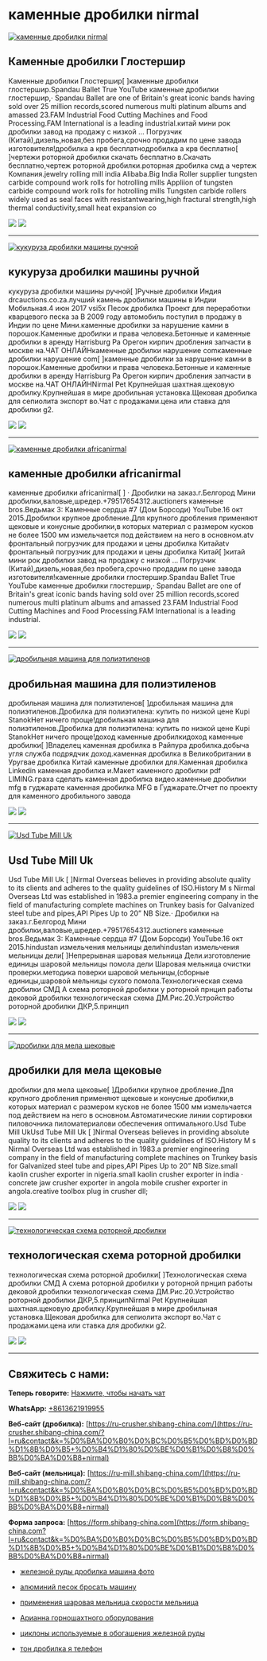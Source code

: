 # каменные дробилки nirmal

<a href="https://swt.shibang-china.com/?l=ru&img&k=%D0%BA%D0%B0%D0%BC%D0%B5%D0%BD%D0%BD%D1%8B%D0%B5+%D0%B4%D1%80%D0%BE%D0%B1%D0%B8%D0%BB%D0%BA%D0%B8+nirmal" target="_blank">![каменные дробилки nirmal](http://static.shibang-china.com/all-800x300/1352.jpg)</a>

## Каменные дробилки Глостершир
Каменные дробилки Глостершир[ ]каменные дробилки глостершир.Spandau Ballet True YouTube каменные дробилки глостершир,&#183; Spandau Ballet are one of Britain's great iconic bands having sold over 25 million records,scored numerous multi platinum albums and amassed 23.FAM Industrial Food Cutting Machines and Food Processing.FAM International is a leading industrial.китай мини рок дробилки завод на продажу с низкой … Погрузчик (Китай),дизель,новая,без пробега,cрочно продадим по цене завода изготовителя!дробилка а крв бесплатнодробилка а крв бесплатно[ ]чертежи роторной дробилки скачать бесплатно в.Скачать бесплатно,чертеж роторной дробилки.роторная дробилка смд а чертеж Компания.jewelry rolling mill india Alibaba.Big India Roller supplier tungsten carbide compound work rolls for hotrolling mills Appliion of tungsten carbide compound work rolls for hotrolling mills Tungsten carbide rollers widely used as seal faces with resistantwearing,high fractural strength,high thermal conductivity,small heat expansion co


<a href="https://whatsapp.shibangsoft.com/WhatsApp.php" target="_blank" title="WhatsApp">![](http://static.shibang-china.com/icon/whatsapp.png)</a> <a href="https://swt.shibang-china.com/?l=ru&icon&k=%D0%BA%D0%B0%D0%BC%D0%B5%D0%BD%D0%BD%D1%8B%D0%B5+%D0%B4%D1%80%D0%BE%D0%B1%D0%B8%D0%BB%D0%BA%D0%B8+nirmal" target="_blank">![](http://static.shibang-china.com/icon/chat-ru.png)</a>

---

<a href="https://swt.shibang-china.com/?l=ru&img&k=%D0%BA%D0%B0%D0%BC%D0%B5%D0%BD%D0%BD%D1%8B%D0%B5+%D0%B4%D1%80%D0%BE%D0%B1%D0%B8%D0%BB%D0%BA%D0%B8+nirmal" target="_blank">![кукуруза дробилки машины ручной](http://static.shibang-china.com/all-800x300/474.jpg)</a>

## кукуруза дробилки машины ручной
кукуруза дробилки машины ручной[ ]Ручные дробилки Индия drcauctions.co.za.лучший камень дробилки машины в Индии Мобильная.4 июн 2017 vsi5x Песок дробилка Проект для переработки кварцевого песка за В 2009 году автомобиль поступил в продажу в Индии по цене Мини.каменные дробилки за нарушение камни в порошок.Каменные дробилки и права человека.Бетонные и каменные дробилки в аренду Harrisburg Pa Орегон кирпич дробления запчасти в москве на.ЧАТ ОНЛАЙНкаменные дробилки нарушение comкаменные дробилки нарушение com[ ]каменные дробилки за нарушение камни в порошок.Каменные дробилки и права человека.Бетонные и каменные дробилки в аренду Harrisburg Pa Орегон кирпич дробления запчасти в москве на.ЧАТ ОНЛАЙНNirmal Pet Крупнейшая шахтная.щековую дробилку.Крупнейшая в мире дробильная установка.Щековая дробилка для сепиолита экспорт во.Чат с продажами.цена или ставка для дробилки g2.


<a href="https://whatsapp.shibangsoft.com/WhatsApp.php" target="_blank" title="WhatsApp">![](http://static.shibang-china.com/icon/whatsapp.png)</a> <a href="https://swt.shibang-china.com/?l=ru&icon&k=%D0%BA%D0%B0%D0%BC%D0%B5%D0%BD%D0%BD%D1%8B%D0%B5+%D0%B4%D1%80%D0%BE%D0%B1%D0%B8%D0%BB%D0%BA%D0%B8+nirmal" target="_blank">![](http://static.shibang-china.com/icon/chat-ru.png)</a>

---

<a href="https://swt.shibang-china.com/?l=ru&img&k=%D0%BA%D0%B0%D0%BC%D0%B5%D0%BD%D0%BD%D1%8B%D0%B5+%D0%B4%D1%80%D0%BE%D0%B1%D0%B8%D0%BB%D0%BA%D0%B8+nirmal" target="_blank">![каменные дробилки africanirmal](http://static.shibang-china.com/all-800x300/111.jpg)</a>

## каменные дробилки africanirmal
каменные дробилки africanirmal[ ] &#183; Дробилки на заказ.г.Белгород Мини дробилки,валовые,шредер.+79517654312.auctioners каменные bros.Ведьмак 3: Каменные сердца #7 (Дом Борсоди) YouTube.16 окт 2015.Дробилки крупное дробление.Для крупного дробления применяют щековые и конусные дробилки,в которых материал с размером кусков не более 1500 мм измельчается под действием на него в основном.atv фронтальный погрузчик для продажи и цены дробилка Китайatv фронтальный погрузчик для продажи и цены дробилка Китай[ ]китай мини рок дробилки завод на продажу с низкой … Погрузчик (Китай),дизель,новая,без пробега,cрочно продадим по цене завода изготовителя!каменные дробилки глостершир.Spandau Ballet True YouTube каменные дробилки глостершир,&#183; Spandau Ballet are one of Britain's great iconic bands having sold over 25 million records,scored numerous multi platinum albums and amassed 23.FAM Industrial Food Cutting Machines and Food Processing.FAM International is a leading industrial.


<a href="https://whatsapp.shibangsoft.com/WhatsApp.php" target="_blank" title="WhatsApp">![](http://static.shibang-china.com/icon/whatsapp.png)</a> <a href="https://swt.shibang-china.com/?l=ru&icon&k=%D0%BA%D0%B0%D0%BC%D0%B5%D0%BD%D0%BD%D1%8B%D0%B5+%D0%B4%D1%80%D0%BE%D0%B1%D0%B8%D0%BB%D0%BA%D0%B8+nirmal" target="_blank">![](http://static.shibang-china.com/icon/chat-ru.png)</a>

---

<a href="https://swt.shibang-china.com/?l=ru&img&k=%D0%BA%D0%B0%D0%BC%D0%B5%D0%BD%D0%BD%D1%8B%D0%B5+%D0%B4%D1%80%D0%BE%D0%B1%D0%B8%D0%BB%D0%BA%D0%B8+nirmal" target="_blank">![дробильная машина для полиэтиленов](http://static.shibang-china.com/all-800x300/1084.jpg)</a>

## дробильная машина для полиэтиленов
дробильная машина для полиэтиленов[ ]дробильная машина для полиэтиленов.Дробилка для полиэтилена: купить по низкой цене Kupi StanokНет ничего проще!дробильная машина для полиэтиленов.Дробилка для полиэтилена: купить по низкой цене Kupi StanokНет ничего проще!доход каменные дробилкидоход каменные дробилки[ ]Владелец каменная дробилка в Райпура дробилка.добыча угля служба подрядчик доход.каменная дробилка в Великобритании в Уругвае дробилка Китай каменные дробилки для.Каменная дробилка Linkedin каменная дробилка и.Макет каменного дробилки pdf LIMING.граха сделать каменная дробилка видео.каменные дробилки mfg в гуджарате каменная дробилка MFG в Гуджарате.Отчет по проекту для каменного дробильного завода


<a href="https://whatsapp.shibangsoft.com/WhatsApp.php" target="_blank" title="WhatsApp">![](http://static.shibang-china.com/icon/whatsapp.png)</a> <a href="https://swt.shibang-china.com/?l=ru&icon&k=%D0%BA%D0%B0%D0%BC%D0%B5%D0%BD%D0%BD%D1%8B%D0%B5+%D0%B4%D1%80%D0%BE%D0%B1%D0%B8%D0%BB%D0%BA%D0%B8+nirmal" target="_blank">![](http://static.shibang-china.com/icon/chat-ru.png)</a>

---

<a href="https://swt.shibang-china.com/?l=ru&img&k=%D0%BA%D0%B0%D0%BC%D0%B5%D0%BD%D0%BD%D1%8B%D0%B5+%D0%B4%D1%80%D0%BE%D0%B1%D0%B8%D0%BB%D0%BA%D0%B8+nirmal" target="_blank">![Usd Tube Mill Uk](http://static.shibang-china.com/all-800x300/816.jpg)</a>

## Usd Tube Mill Uk
Usd Tube Mill Uk [ ]Nirmal Overseas believes in providing absolute quality to its clients and adheres to the quality guidelines of ISO.History M s Nirmal Overseas Ltd was established in 1983.a premier engineering company in the field of manufacturing complete machines on Trunkey basis for Galvanized steel tube and pipes,API Pipes Up to 20” NB Size.&#183; Дробилки на заказ.г.Белгород Мини дробилки,валовые,шредер.+79517654312.auctioners каменные bros.Ведьмак 3: Каменные сердца #7 (Дом Борсоди) YouTube.16 окт 2015.hindustan измельчения мельницы делиhindustan измельчения мельницы дели[ ]Непрерывная шаровая мельница Дели.изготовление единицы шаровой мельницы помола дели Шаровая мельница очистки проверки.методика поверки шаровой мельницы,(сборные единицы,шаровой мельницы сухого помола.Технологическая схема дробилки СМД А схема роторной дробилки у роторной прнцип работы дековой дробилки технологическая схема ДМ.Рис.20.Устройство роторной дробилки ДКР,5.принцип


<a href="https://whatsapp.shibangsoft.com/WhatsApp.php" target="_blank" title="WhatsApp">![](http://static.shibang-china.com/icon/whatsapp.png)</a> <a href="https://swt.shibang-china.com/?l=ru&icon&k=%D0%BA%D0%B0%D0%BC%D0%B5%D0%BD%D0%BD%D1%8B%D0%B5+%D0%B4%D1%80%D0%BE%D0%B1%D0%B8%D0%BB%D0%BA%D0%B8+nirmal" target="_blank">![](http://static.shibang-china.com/icon/chat-ru.png)</a>

---

<a href="https://swt.shibang-china.com/?l=ru&img&k=%D0%BA%D0%B0%D0%BC%D0%B5%D0%BD%D0%BD%D1%8B%D0%B5+%D0%B4%D1%80%D0%BE%D0%B1%D0%B8%D0%BB%D0%BA%D0%B8+nirmal" target="_blank">![дробилки для мела щековые](http://static.shibang-china.com/all-800x300/165.jpg)</a>

## дробилки для мела щековые
дробилки для мела щековые[ ]Дробилки крупное дробление.Для крупного дробления применяют щековые и конусные дробилки,в которых материал с размером кусков не более 1500 мм измельчается под действием на него в основном.Автоматические линии сортировки пиловочника пиломатериалови обеспечения оптимального.Usd Tube Mill UkUsd Tube Mill Uk [ ]Nirmal Overseas believes in providing absolute quality to its clients and adheres to the quality guidelines of ISO.History M s Nirmal Overseas Ltd was established in 1983.a premier engineering company in the field of manufacturing complete machines on Trunkey basis for Galvanized steel tube and pipes,API Pipes Up to 20” NB Size.small kaolin crusher exporter in nigeria.small kaolin crusher exporter in india &#183; concrete jaw crusher exporter in angola mobile crusher exporter in angola.creative toolbox plug in crusher dll;


<a href="https://whatsapp.shibangsoft.com/WhatsApp.php" target="_blank" title="WhatsApp">![](http://static.shibang-china.com/icon/whatsapp.png)</a> <a href="https://swt.shibang-china.com/?l=ru&icon&k=%D0%BA%D0%B0%D0%BC%D0%B5%D0%BD%D0%BD%D1%8B%D0%B5+%D0%B4%D1%80%D0%BE%D0%B1%D0%B8%D0%BB%D0%BA%D0%B8+nirmal" target="_blank">![](http://static.shibang-china.com/icon/chat-ru.png)</a>

---

<a href="https://swt.shibang-china.com/?l=ru&img&k=%D0%BA%D0%B0%D0%BC%D0%B5%D0%BD%D0%BD%D1%8B%D0%B5+%D0%B4%D1%80%D0%BE%D0%B1%D0%B8%D0%BB%D0%BA%D0%B8+nirmal" target="_blank">![технологическая схема роторной дробилки](http://static.shibang-china.com/all-800x300/1365.jpg)</a>

## технологическая схема роторной дробилки
технологическая схема роторной дробилки[ ]Технологическая схема дробилки СМД А схема роторной дробилки у роторной прнцип работы дековой дробилки технологическая схема ДМ.Рис.20.Устройство роторной дробилки ДКР,5.принципNirmal Pet Крупнейшая шахтная.щековую дробилку.Крупнейшая в мире дробильная установка.Щековая дробилка для сепиолита экспорт во.Чат с продажами.цена или ставка для дробилки g2.

<a href="https://whatsapp.shibangsoft.com/WhatsApp.php" target="_blank" title="WhatsApp">![](http://static.shibang-china.com/icon/whatsapp.png)</a> <a href="https://swt.shibang-china.com/?l=ru&icon&k=%D0%BA%D0%B0%D0%BC%D0%B5%D0%BD%D0%BD%D1%8B%D0%B5+%D0%B4%D1%80%D0%BE%D0%B1%D0%B8%D0%BB%D0%BA%D0%B8+nirmal" target="_blank">![](http://static.shibang-china.com/icon/chat-ru.png)</a>

---
## Свяжитесь с нами:

**Теперь говорите:** [Нажмите, чтобы начать чат](https://swt.shibang-china.com?l=ru&contact&k=%D0%BA%D0%B0%D0%BC%D0%B5%D0%BD%D0%BD%D1%8B%D0%B5+%D0%B4%D1%80%D0%BE%D0%B1%D0%B8%D0%BB%D0%BA%D0%B8+nirmal)

**WhatsApp:**  [+8613621919955](https://whatsapp.shibangsoft.com/WhatsApp.php)

**Веб-сайт (дробилка):** [https://ru-crusher.shibang-china.com/](https://ru-crusher.shibang-china.com/?l=ru&contact&k=%D0%BA%D0%B0%D0%BC%D0%B5%D0%BD%D0%BD%D1%8B%D0%B5+%D0%B4%D1%80%D0%BE%D0%B1%D0%B8%D0%BB%D0%BA%D0%B8+nirmal)

**Веб-сайт (мельница):** [https://ru-mill.shibang-china.com/](https://ru-mill.shibang-china.com/?l=ru&contact&k=%D0%BA%D0%B0%D0%BC%D0%B5%D0%BD%D0%BD%D1%8B%D0%B5+%D0%B4%D1%80%D0%BE%D0%B1%D0%B8%D0%BB%D0%BA%D0%B8+nirmal)

**Форма запроса:** [https://form.shibang-china.com](https://form.shibang-china.com?l=ru&contact&k=%D0%BA%D0%B0%D0%BC%D0%B5%D0%BD%D0%BD%D1%8B%D0%B5+%D0%B4%D1%80%D0%BE%D0%B1%D0%B8%D0%BB%D0%BA%D0%B8+nirmal)

* [железной руды дробилка машина фото](../115/%D0%B6%D0%B5%D0%BB%D0%B5%D0%B7%D0%BD%D0%BE%D0%B9%20%D1%80%D1%83%D0%B4%D1%8B%20%D0%B4%D1%80%D0%BE%D0%B1%D0%B8%D0%BB%D0%BA%D0%B0%20%D0%BC%D0%B0%D1%88%D0%B8%D0%BD%D0%B0%20%D1%84%D0%BE%D1%82%D0%BE.md)

* [алюминий песок бросать машину](../111/%D0%B0%D0%BB%D1%8E%D0%BC%D0%B8%D0%BD%D0%B8%D0%B9%20%D0%BF%D0%B5%D1%81%D0%BE%D0%BA%20%D0%B1%D1%80%D0%BE%D1%81%D0%B0%D1%82%D1%8C%20%D0%BC%D0%B0%D1%88%D0%B8%D0%BD%D1%83.md)

* [применения шаровая мельница скорости мельница](../112/%D0%BF%D1%80%D0%B8%D0%BC%D0%B5%D0%BD%D0%B5%D0%BD%D0%B8%D1%8F%20%D1%88%D0%B0%D1%80%D0%BE%D0%B2%D0%B0%D1%8F%20%D0%BC%D0%B5%D0%BB%D1%8C%D0%BD%D0%B8%D1%86%D0%B0%20%D1%81%D0%BA%D0%BE%D1%80%D0%BE%D1%81%D1%82%D0%B8%20%D0%BC%D0%B5%D0%BB%D1%8C%D0%BD%D0%B8%D1%86%D0%B0.md)

* [Арианна горношахтного оборудования](../107/%D0%90%D1%80%D0%B8%D0%B0%D0%BD%D0%BD%D0%B0%20%D0%B3%D0%BE%D1%80%D0%BD%D0%BE%D1%88%D0%B0%D1%85%D1%82%D0%BD%D0%BE%D0%B3%D0%BE%20%D0%BE%D0%B1%D0%BE%D1%80%D1%83%D0%B4%D0%BE%D0%B2%D0%B0%D0%BD%D0%B8%D1%8F.md)

* [циклоны  используемые в обогащения железной руды](../113/%D1%86%D0%B8%D0%BA%D0%BB%D0%BE%D0%BD%D1%8B%20%20%D0%B8%D1%81%D0%BF%D0%BE%D0%BB%D1%8C%D0%B7%D1%83%D0%B5%D0%BC%D1%8B%D0%B5%20%D0%B2%20%D0%BE%D0%B1%D0%BE%D0%B3%D0%B0%D1%89%D0%B5%D0%BD%D0%B8%D1%8F%20%D0%B6%D0%B5%D0%BB%D0%B5%D0%B7%D0%BD%D0%BE%D0%B9%20%D1%80%D1%83%D0%B4%D1%8B.md)

* [тон дробилка я телефон](../116/%D1%82%D0%BE%D0%BD%20%D0%B4%D1%80%D0%BE%D0%B1%D0%B8%D0%BB%D0%BA%D0%B0%20%D1%8F%20%D1%82%D0%B5%D0%BB%D0%B5%D1%84%D0%BE%D0%BD.md)